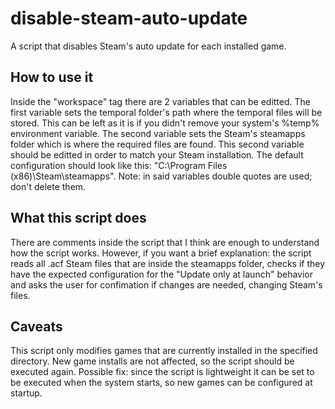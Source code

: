 # disable-steam-auto-update
A script that disables Steam's auto update for each installed game.

## How to use it
Inside the "workspace" tag there are 2 variables that can be editted.
The first variable sets the temporal folder's path where the temporal files will be stored. This can be left as it is if you didn't remove your system's %temp% environment variable.
The second variable sets the Steam's steamapps folder which is where the required files are found. This second variable should be editted in order to match your Steam installation. The default configuration should look like this: "C:\Program Files (x86)\Steam\steamapps". Note: in said variables double quotes are used; don't delete them.

## What this script does
There are comments inside the script that I think are enough to understand how the script works. However, if you want a brief explanation: the script reads all .acf Steam files that are inside the steamapps folder, checks if they have the expected configuration for the "Update only at launch" behavior and asks the user for confimation if changes are needed, changing Steam's files.

## Caveats
This script only modifies games that are currently installed in the specified directory. New game installs are not affected, so the script should be executed again. Possible fix: since the script is lightweight it can be set to be executed when the system starts, so new games can be configured at startup.